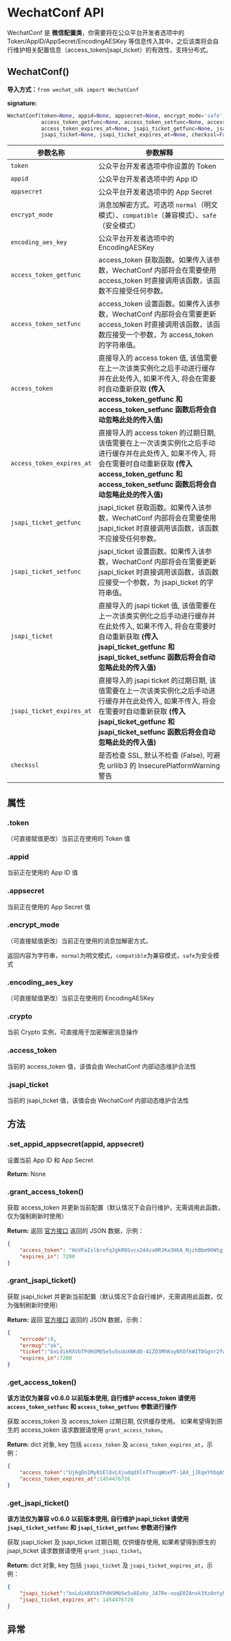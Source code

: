 # WechatConf API

WechatConf 是 **微信配置类**，你需要将在公众平台开发者选项中的 Token/AppID/AppSecret/EncodingAESKey 等信息传入其中，之后该类将会自行维护相关配置信息（access_token/jsapi_ticket）的有效性，支持分布式。

## WechatConf()

**导入方式：**`from wechat_sdk import WechatConf`

**signature:** 

```python
WechatConf(token=None, appid=None, appsecret=None, encrypt_mode='safe', encoding_aes_key=None,
           access_token_getfunc=None, access_token_setfunc=None, access_token=None, 
           access_token_expires_at=None, jsapi_ticket_getfunc=None, jsapi_ticket_setfunc=None, 
           jsapi_ticket=None, jsapi_ticket_expires_at=None, checkssl=False)
```

|参数名称|参数解释|
|-------|-------|
|`token`|公众平台开发者选项中你设置的 Token|
|`appid`|公众平台开发者选项中的 App ID|
|`appsecret`|公众平台开发者选项中的 App Secret|
|`encrypt_mode`|消息加解密方式。可选项 `normal`（明文模式）、`compatible`（兼容模式）、`safe`（安全模式）|
|`encoding_aes_key`|公众平台开发者选项中的 EncodingAESKey|
|`access_token_getfunc`|access_token 获取函数。如果传入该参数，WechatConf 内部将会在需要使用 access_token 时直接调用该函数，该函数不应接受任何参数。|
|`access_token_setfunc`|access_token 设置函数。如果传入该参数，WechatConf 内部将会在需要更新 access_token 时直接调用该函数，该函数应接受一个参数，为 access_token 的字符串值。|
|`access_token`|直接导入的 access token 值, 该值需要在上一次该类实例化之后手动进行缓存并在此处传入, 如果不传入, 将会在需要时自动重新获取 **(传入 access_token_getfunc 和 access_token_setfunc 函数后将会自动忽略此处的传入值)**|
|`access_token_expires_at`|直接导入的 access token 的过期日期, 该值需要在上一次该类实例化之后手动进行缓存并在此处传入, 如果不传入, 将会在需要时自动重新获取 **(传入 access_token_getfunc 和 access_token_setfunc 函数后将会自动忽略此处的传入值)**|
|`jsapi_ticket_getfunc`|jsapi_ticket 获取函数。如果传入该参数，WechatConf 内部将会在需要使用 jsapi_ticket 时直接调用该函数，该函数不应接受任何参数。|
|`jsapi_ticket_setfunc`|jsapi_ticket 设置函数。如果传入该参数，WechatConf 内部将会在需要更新 jsapi_ticket 时直接调用该函数，该函数应接受一个参数，为 jsapi_ticket 的字符串值。|
|`jsapi_ticket`|直接导入的 jsapi ticket 值, 该值需要在上一次该类实例化之后手动进行缓存并在此处传入, 如果不传入, 将会在需要时自动重新获取 **(传入 jsapi_ticket_getfunc 和 jsapi_ticket_setfunc 函数后将会自动忽略此处的传入值)**|
|`jsapi_ticket_expires_at`|直接导入的 jsapi ticket 的过期日期, 该值需要在上一次该类实例化之后手动进行缓存并在此处传入, 如果不传入, 将会在需要时自动重新获取 **(传入 jsapi_ticket_getfunc 和 jsapi_ticket_setfunc 函数后将会自动忽略此处的传入值)**|
|`checkssl`|是否检查 SSL, 默认不检查 (False), 可避免 urllib3 的 InsecurePlatformWarning 警告|

## 属性

### .token

（可直接赋值更改）当前正在使用的 Token 值
### .appid

当前正在使用的 App ID 值

### .appsecret

当前正在使用的 App Secret 值

### .encrypt_mode

（可直接赋值更改）当前正在使用的消息加解密方式。

返回内容为字符串，`normal`为明文模式，`compatible`为兼容模式，`safe`为安全模式

### .encoding_aes_key

（可直接赋值更改）当前正在使用的 EncodingAESKey

### .crypto

当前 Crypto 实例，可直接用于加密解密消息操作

### .access_token

当前的 access_token 值，该值会由 WechatConf 内部动态维护合法性

### .jsapi_ticket

当前的 jsapi_ticket 值，该值会由 WechatConf 内部动态维护合法性

## 方法

### .set_appid_appsecret(appid, appsecret)

设置当前 App ID 和 App Secret

**Return:** None

### .grant_access_token()

获取 access_token 并更新当前配置（默认情况下会自行维护，无需调用此函数，仅为强制刷新时使用）

**Return:** 返回 [官方接口](http://mp.weixin.qq.com/wiki/14/9f9c82c1af308e3b14ba9b973f99a8ba.html) 返回的 JSON 数据，示例：

```json
{
    "access_token": "HoVFaIslbrofqJgkR0Svcx2d4za0RJKa3H6A_NjzhBbm96Wtg_a3ifUYQvOfJmV76QTcCpNubcsnOLmDopu2hjWfFeQSCE4c8QrsxwE_N3w",
    "expires_in": 7200
}
```

### .grant_jsapi_ticket()

获取 jsapi_ticket 并更新当前配置（默认情况下会自行维护，无需调用此函数，仅为强制刷新时使用）

**Return:** 返回 [官方接口](http://mp.weixin.qq.com/wiki/11/74ad127cc054f6b80759c40f77ec03db.html#.E8.8E.B7.E5.8F.96api_ticket) 返回的 JSON 数据，示例：

```json
{
    "errcode":0,
    "errmsg":"ok",
    "ticket":"bxLdikRXVbTPdHSM05e5u5sUoXNKd8-41ZO3MhKoyN5OfkWITDGgnr2fwJ0m9E8NYzWKVZvdVtaUgWvsdshFKA",
    "expires_in":7200
}
```

### .get_access_token()

**该方法仅为兼容 v0.6.0 以前版本使用, 自行维护 access_token 请使用 `access_token_setfunc` 和 `access_token_getfunc` 参数进行操作**

获取 access_token 及 access_token 过期日期, 仅供缓存使用。 如果希望得到原生的 access_token 请求数据请使用 `grant_access_token`。

**Return:** dict 对象, key 包括 `access_token` 及 `access_token_expires_at`，示例：

```json
{
    "access_token":"Uj6gDn1My01ElQvLXjudqdXlnTYosqWnxPT-1AX_jJEqeYhbqASZXPlnur7k6YV7Erjvd_JDXbQWeZYIMmu958WV4VWe7GKD65q_VLHecTp8nA5DwU_DOdmVBACU2wDkPGBbAHAEVQ",
    "access_token_expires_at":1454476716
}
```

### .get_jsapi_ticket()

**该方法仅为兼容 v0.6.0 以前版本使用, 自行维护 jsapi_ticket 请使用 `jsapi_ticket_setfunc` 和 `jsapi_ticket_getfunc` 参数进行操作**

获取 jsapi_ticket 及 jsapi_ticket 过期日期, 仅供缓存使用, 如果希望得到原生的 jsapi_ticket 请求数据请使用 `grant_jsapi_ticket`。

**Return:** dict 对象, key 包括 `jsapi_ticket` 及 `jsapi_ticket_expires_at`，示例：

```json
{
    "jsapi_ticket":"bxLdikRXVbTPdHSM05e5u8EoHz_JA7Re-noqE0ZAnxk3XzAntyhT4_k272aJ4LprCM68rVXv6DDydT7JW1Mwsw",
    "jsapi_ticket_expires_at": 1454476720
}
```

## 异常

